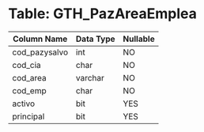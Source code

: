 # Table: GTH_PazAreaEmplea

| Column Name | Data Type | Nullable |
|-------------|-----------|----------|
| cod_pazysalvo | int | NO |
| cod_cia | char | NO |
| cod_area | varchar | NO |
| cod_emp | char | NO |
| activo | bit | YES |
| principal | bit | YES |
